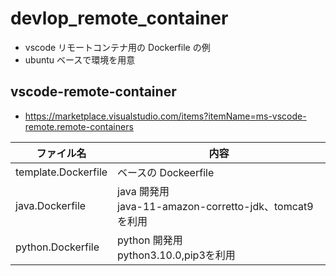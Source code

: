 # devlop_remote_container

-   vscode リモートコンテナ用の Dockerfile の例
-   ubuntu ベースで環境を用意

## vscode-remote-container

-   https://marketplace.visualstudio.com/items?itemName=ms-vscode-remote.remote-containers

| ファイル名          | 内容                                                       |
| ------------------- | ---------------------------------------------------------- |
| template.Dockerfile | ベースの Dockeerfile                                       |
| java.Dockerfile     | java 開発用<br>java-11-amazon-corretto-jdk、tomcat9 を利用 |
| python.Dockerfile     | python 開発用<br>python3.10.0,pip3を利用|
